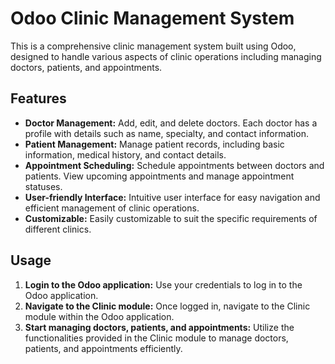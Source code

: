 # Odoo Clinic Management System

This is a comprehensive clinic management system built using Odoo, designed to handle various aspects of clinic operations including managing doctors, patients, and appointments.

## Features

- **Doctor Management:** Add, edit, and delete doctors. Each doctor has a profile with details such as name, specialty, and contact information.
- **Patient Management:** Manage patient records, including basic information, medical history, and contact details.
- **Appointment Scheduling:** Schedule appointments between doctors and patients. View upcoming appointments and manage appointment statuses.
- **User-friendly Interface:** Intuitive user interface for easy navigation and efficient management of clinic operations.
- **Customizable:** Easily customizable to suit the specific requirements of different clinics.

## Usage

1. **Login to the Odoo application:** Use your credentials to log in to the Odoo application.
2. **Navigate to the Clinic module:** Once logged in, navigate to the Clinic module within the Odoo application.
3. **Start managing doctors, patients, and appointments:** Utilize the functionalities provided in the Clinic module to manage doctors, patients, and appointments efficiently.
